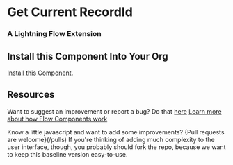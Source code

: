 # Get Current RecordId  #

### A Lightning Flow Extension  ###



## Install this Component Into Your Org ##

[Install this Component](https://sites.google.com/view/flowunofficial/flow-action-components/get-current-recordid).


## Resources ##

Want to suggest an improvement or report a bug? Do that [here](/issues)
[Learn more about how Flow Components work](/README.md)

Know a little javascript and want to add some improvements? {Pull requests are welcome}(/pulls) If you're thinking of adding much complexity to the user interface, though, you probably should fork the repo, because we want to keep this baseline version easy-to-use.
